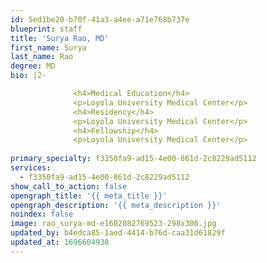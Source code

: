 ```yaml
---
id: 5ed1be20-b70f-41a3-a4ee-a71e768b737e
blueprint: staff
title: 'Surya Rao, MD'
first_name: Surya
last_name: Rao
degree: MD
bio: |2-

              <h4>Medical Education</h4>
              <p>Loyola University Medical Center</p>
              <h4>Residency</h4>
              <p>Loyola University Medical Center</p>
              <h4>Fellowship</h4>
              <p>Loyola University Medical Center</p>
          
primary_specialty: f3350fa9-ad15-4e00-861d-2c8229ad5112
services:
  - f3350fa9-ad15-4e00-861d-2c8229ad5112
show_call_to_action: false
opengraph_title: '{{ meta_title }}'
opengraph_description: '{{ meta_description }}'
noindex: false
image: rao_surya-md-e1602082769523-298x300.jpg
updated_by: b4edca85-1aed-4414-b76d-caa31d61829f
updated_at: 1696604938
---
```

